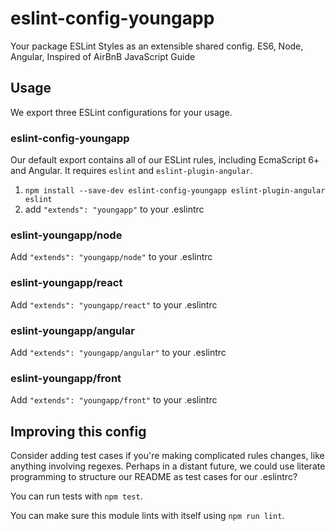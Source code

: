 # eslint-config-youngapp
Your package ESLint Styles as an extensible shared config. ES6, Node, Angular, Inspired of AirBnB JavaScript Guide

## Usage

We export three ESLint configurations for your usage.

### eslint-config-youngapp

Our default export contains all of our ESLint rules, including EcmaScript 6+
and Angular. It requires `eslint` and `eslint-plugin-angular`.

1. `npm install --save-dev eslint-config-youngapp eslint-plugin-angular eslint`
2. add `"extends": "youngapp"` to your .eslintrc

### eslint-youngapp/node
Add `"extends": "youngapp/node"` to your .eslintrc

### eslint-youngapp/react
Add `"extends": "youngapp/react"` to your .eslintrc

### eslint-youngapp/angular
Add `"extends": "youngapp/angular"` to your .eslintrc

### eslint-youngapp/front
Add `"extends": "youngapp/front"` to your .eslintrc

## Improving this config

Consider adding test cases if you're making complicated rules changes, like
anything involving regexes. Perhaps in a distant future, we could use literate
programming to structure our README as test cases for our .eslintrc?

You can run tests with `npm test`.

You can make sure this module lints with itself using `npm run lint`.
